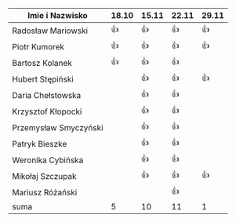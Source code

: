 Imie i Nazwisko  | 18.10 | 15.11 |22.11| 29.11 |
---------------- | ----- | ----- |-----| ----- |
Radosław Mariowski | :+1: | :+1: |:+1:| :+1:|
Piotr Kumorek	 | :+1:	| :+1: | :+1: | :+1: |
Bartosz Kolanek	 | :+1:	| :+1: |:+1:| |
Hubert Stępiński |      |:+1:| :+1:|:+1:|
Daria Chełstowska |        | :+1: |:+1:|  |
Krzysztof Kłopocki |      | :+1: | :+1: | |
Przemysław Smyczyński |      | :+1: |:+1:|  |
Patryk Bieszke |      | :+1: |:+1:| |
Weronika Cybińska |     | :+1: | :+1: | |
Mikołaj Szczupak  |     | :+1: | :+1: | :+1: |
Mariusz Różański |     |      | :+1: |  |
suma             | 5   | 10 | 11 | 1 |
